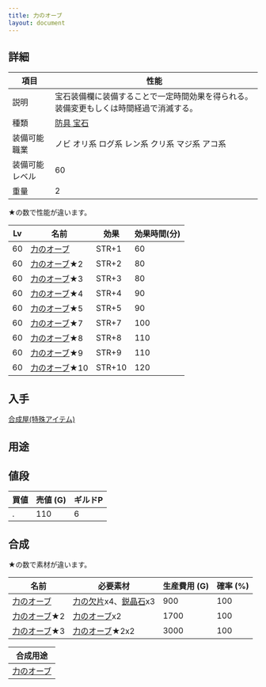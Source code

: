 ```yaml
---
title: 力のオーブ
layout: document
---
```

## 詳細

|項目|性能|
|---|---|
|説明|宝石装備欄に装備することで一定時間効果を得られる。装備変更もしくは時間経過で消滅する。|
|種類|[防具 宝石](防具(宝石))|
|装備可能職業|ノビ オリ系 ログ系 レン系 クリ系 マジ系 アコ系|
|装備可能レベル|60|
|重量|2|

★の数で性能が違います。

|Lv|名前|効果|効果時間(分)|
|---|---|---|---|
|60|[力のオーブ](力のオーブ)|STR+1|60|
|60|[力のオーブ](力のオーブ)★2|STR+2|80|
|60|[力のオーブ](力のオーブ)★3|STR+3|80|
|60|[力のオーブ](力のオーブ)★4|STR+4|90|
|60|[力のオーブ](力のオーブ)★5|STR+5|90|
|60|[力のオーブ](力のオーブ)★7|STR+7|100|
|60|[力のオーブ](力のオーブ)★8|STR+8|110|
|60|[力のオーブ](力のオーブ)★9|STR+9|110|
|60|[力のオーブ](力のオーブ)★10|STR+10|120|

## 入手

[合成屋(特殊アイテム)](合成屋(特殊アイテム))

## 用途


## 値段

|買値|売値 (G)|ギルドP|
|---|---|---|
|.|110|6|

## 合成

★の数で素材が違います。

|名前|必要素材|生産費用 (G)|確率 (%)|
|---|---|---|---|
|[力のオーブ](力のオーブ)|[力の欠片](力の欠片)x4、[鋭晶石](鋭晶石)x3|900|100|
|[力のオーブ](力のオーブ)★2|[力のオーブ](力のオーブ)x2|1700|100|
|[力のオーブ](力のオーブ)★3|[力のオーブ](力のオーブ)★2x2|3000|100|

|合成用途|
|---|
|[力のオーブ](力のオーブ)|
